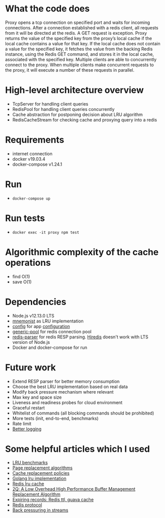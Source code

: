 # What the code does
Proxy opens a tcp connection on specified port and waits for incoming connections. 
After a connection established with a redis client, all requests from it will be directed at the redis.
A GET request is exception. Proxy returns the value of the specified key from the proxy’s local cache if the local
cache contains a value for that key. If the local cache does not contain a value for the specified key, it fetches
the value from the backing Redis instance, using the Redis GET command, and stores it in the local cache, 
associated with the specified key. Multiple clients are able to concurrently connect to the proxy.
When multiple clients make concurrent requests to the proxy, it will execute a number of these requests in parallel.

# High-level architecture overview
* TcpServer for handling client queries
* RedisPool for handling client queries concurrently
* Cache abstraction for postponing decision about LRU algorithm
* RedisCacheStream for checking cache and proxying query into a redis

# Requirements
* internet connection
* docker v19.03.4 
* docker-compose v1.24.1

# Run
* `docker-compose up`

# Run tests
* `docker exec -it proxy npm test`

# Algorithmic complexity of the cache operations
* find O(1)
* save O(1)

# Dependencies
* Node.js v12.13.0 LTS
* [mnemonist](https://github.com/yomguithereal/mnemonist) as LRU implementation
* [config](https://github.com/lorenwest/node-config) for app [configuration](https://12factor.net/config)
* [generic-pool](https://www.npmjs.com/package/generic-pool) for redis connection pool
* [redis-parser](https://github.com/NodeRedis/node-redis-parser) for redis RESP parsing. [Hiredis](https://github.com/redis/hiredis-node/) doesn't work with LTS version of Node.js
* Docker and docker-compose for run

# Future work
* Extend RESP parser for better memory consumption
* Choose the best LRU implementation based on real data
* Modify back pressure mechanism where relevant
* Max key and space size 
* Liveness and readiness probes for cloud environment
* Graceful restart
* Whitelist of commands (all blocking commands should be prohibited)
* More tests (init, end-to-end, benchmarks)
* Rate limit
* [Better logging](https://12factor.net/logs)

# Some helpful articles which I used
* [LRU benchmarks](https://github.com/dominictarr/bench-lru)
* [Page replacement algorithms](https://en.wikipedia.org/wiki/Page_replacement_algorithm)
* [Cache replacement policies](https://en.wikipedia.org/wiki/Cache_replacement_policies)
* [Golang lru implementation](https://github.com/hashicorp/golang-lru)
* [Redis lru cache](https://redis.io/topics/lru-cache)
* [2Q: A Low Overhead High Performance Buffer Management Replacement Algorithm ](http://www.vldb.org/conf/1994/P439.PDF)
* [Expiring records: Redis ttl, guava cache](https://yesteapea.com/2016/06/02/Expiring-Records.html)
* [Redis protocol](https://redis.io/topics/protocol)
* [Back pressuring in streams](https://nodejs.org/es/docs/guides/backpressuring-in-streams/)
